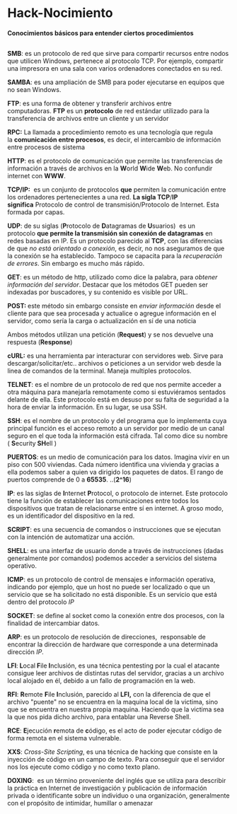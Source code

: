 # Hack-Nocimiento
#### Conocimientos básicos para entender ciertos procedimientos
##
<!-- wp:paragraph -->
<p><strong>SMB</strong>: es un protocolo de red que sirve para compartir recursos entre nodos que utilicen Windows, pertenece al protocolo TCP. Por ejemplo, compartir una impresora en una sala con varios ordenadores conectados en su red. </p>
<!-- /wp:paragraph -->

<!-- wp:paragraph -->
<p><strong>SAMBA</strong>: es una ampliación de SMB para poder ejecutarse en equipos que no sean Windows.</p>
<!-- /wp:paragraph -->

<!-- wp:paragraph -->
<p><strong>FTP</strong>: es una forma de obtener y transferir archivos entre computadoras.&nbsp;<strong>FTP</strong>&nbsp;es un&nbsp;<strong>protocolo</strong>&nbsp;de red estándar utilizado para la transferencia de archivos entre un cliente y un servidor</p>
<!-- /wp:paragraph -->

<!-- wp:paragraph -->
<p><strong>RPC:</strong> La llamada a procedimiento remoto es una tecnología que regula la&nbsp;<strong>comunicación entre procesos</strong>, es decir, el intercambio de información entre procesos de sistema</p>
<!-- /wp:paragraph -->

<!-- wp:paragraph -->
<p><strong>HTTP</strong>: es el protocolo de comunicación que permite las transferencias de información a través de archivos en la <strong>W</strong>orld <strong>W</strong>ide <strong>W</strong>eb. No confundir internet con <strong>WWW</strong>.</p>
<!-- /wp:paragraph -->

<!-- wp:paragraph -->
<p><strong>TCP/IP:</strong> &nbsp;es un conjunto de protocolos&nbsp;<strong>que</strong>&nbsp;permiten la comunicación entre los ordenadores pertenecientes a una red.&nbsp;<strong>La sigla TCP</strong>/<strong>IP significa</strong>&nbsp;Protocolo de control de transmisión/Protocolo de Internet. Esta formada por capas. </p>
<!-- /wp:paragraph -->

<!-- wp:paragraph -->
<p><strong>UDP</strong>: de su siglas (<strong>P</strong>rotocolo de <strong>D</strong>atagramas de <strong>U</strong>suarios) &nbsp;es un protocolo&nbsp;<strong>que permite la transmisión sin conexión de datagramas</strong>&nbsp;en redes basadas en IP. Es un protocolo parecido al <strong>TCP</strong>, con las diferencias de que <em>no está orientado a conexión</em>, es decir, no nos aseguramos de que la conexión se ha establecido. Tampoco se capacita para la<em> recuperación de errores</em>. Sin embargo es mucho más rápido. </p>
<!-- /wp:paragraph -->

<!-- wp:paragraph -->
<p><strong>GET</strong>: es un método de http, utilizado como dice la palabra, para <em>obtener información del servidor</em>.  Destacar que los métodos GET pueden ser indexadas por buscadores, y su contenido es visible por URL. </p>
<!-- /wp:paragraph -->

<!-- wp:paragraph -->
<p><strong>POST: </strong>este método sin embargo consiste en&nbsp;<em>enviar información</em>&nbsp;desde el cliente para que sea procesada y actualice o agregue información en el servidor, como sería la carga o actualización en sí de una noticia</p>
<!-- /wp:paragraph -->

<!-- wp:paragraph -->
<p>Ambos métodos utilizan una petición (<strong>Request</strong>) y se nos devuelve una respuesta (<strong>Response</strong>)</p>
<!-- /wp:paragraph -->

<!-- wp:paragraph -->
<p><strong>cURL:</strong> es una herramienta par interacturar con servidores web. Sirve para descargar/solicitar/etc.. archivos o peticiones a un servidor web desde la linea de comandos de la terminal.  Maneja multiples protocolos. </p>
<!-- /wp:paragraph -->

<!-- wp:paragraph -->
<p><strong>TELNET</strong>: es el nombre de un protocolo de red que nos permite acceder a otra máquina para manejarla remotamente como si estuviéramos sentados delante de ella. Este protocolo está en desuso por su falta de seguridad a la hora de enviar la información. En su lugar, se usa SSH.</p>
<!-- /wp:paragraph -->

<!-- wp:paragraph -->
<p><strong>SSH</strong>: es el nombre de un protocolo y del programa que lo implementa cuya principal función es el acceso remoto a un servidor por medio de un canal seguro en el que toda la información está cifrada. Tal como dice su nombre ( <strong>S</strong>ecurity<strong> SH</strong>ell )</p>
<!-- /wp:paragraph -->

<!-- wp:paragraph -->
<p><strong>PUERTOS</strong>: es un medio de comunicación para los datos. Imagina vivir en un piso con 500 viviendas. Cada número identifica una vivienda y gracias a ella podemos saber a quien va dirigido los paquetes de datos.  El rango de puertos comprende de 0 a <strong>65535</strong>. ..(<strong>2^16</strong>)</p>
<!-- /wp:paragraph -->

<!-- wp:paragraph -->
<p><strong>IP</strong>: es las siglas&nbsp;de <strong>I</strong>nternet <strong>P</strong>rotocol, o protocolo de internet. Este protocolo tiene la función de establecer las comunicaciones entre todos los dispositivos que tratan de relacionarse entre sí en internet. A groso modo, es un identificador del dispositivo en la red.</p>
<!-- /wp:paragraph -->

<!-- wp:paragraph -->
<p><strong>SCRIPT</strong>: es una secuencia de comandos o instrucciones que se ejecutan con la intención de automatizar una acción. </p>
<!-- /wp:paragraph -->

<!-- wp:paragraph -->
<p><strong>SHELL</strong>: es una interfaz de usuario donde a través de instrucciones (dadas generalmente por comandos) podemos acceder a servicios del sistema operativo. </p>
<!-- /wp:paragraph -->

<!-- wp:paragraph -->
<p><strong>ICMP</strong>: es un protocolo de control de mensajes e información operativa, indicando por ejemplo, que un host no puede ser localizado o que un servicio que se ha solicitado no está disponible. Es un servicio que está dentro del protocolo<em> IP</em></p>
<!-- /wp:paragraph -->

<!-- wp:paragraph -->
<p><strong>SOCKET</strong>: se define al socket como la conexión entre dos procesos, con la finalidad de intercambiar datos. </p>
<!-- /wp:paragraph -->

<!-- wp:paragraph -->
<p><strong>ARP</strong>: es un protocolo de resolución de direcciones, ​ responsable de encontrar la dirección de hardware que corresponde a una determinada dirección <em>IP</em>.</p>
<!-- /wp:paragraph -->

<!-- wp:paragraph -->
<p><strong>LFI</strong>:<strong>  L</strong>ocal<strong> F</strong>ile<strong> I</strong>nclusión, es una técnica pentesting por la cual el atacante consigue leer archivos de distintas rutas del servidor, gracias a un archivo local alojado en él, debido a un fallo de programación en la web.</p>
<!-- /wp:paragraph -->

<!-- wp:paragraph -->
<p><strong>RFI</strong>: <strong>R</strong>emote <strong>F</strong>ile <strong>I</strong>nclusión, parecido al <strong>LFI,</strong> con la diferencia de que el archivo "puente" no se encuentra en la maquina local de la victima, sino que se encuentra en nuestra propia maquina. Haciendo que la victima sea la que nos pida dicho archivo, para entablar una Reverse Shell.</p>
<!-- /wp:paragraph -->

<!-- wp:paragraph -->
<p><strong>RCE</strong>: <strong>E</strong>jecución <strong>r</strong>emota de <strong>c</strong>ódigo, es el acto de poder ejecutar código de forma remota en el sistema vulnerable.</p>
<!-- /wp:paragraph -->

<!-- wp:paragraph -->
<p><strong>XXS</strong>: <em>Cross-Site Scripting</em>, es una técnica de hacking que consiste en la inyección de código en un campo de texto. Para conseguir que el servidor nos los ejecute como código y no como texto plano. </p>
<!-- /wp:paragraph -->

<!-- wp:paragraph -->
<p><strong>DOXING</strong>: &nbsp;es un término proveniente del inglés que se utiliza para describir la práctica en Internet de investigación y publicación de información privada o identificante sobre un individuo o una organización, generalmente con el propósito de intimidar, humillar o amenazar</p>
<!-- /wp:paragraph -->
